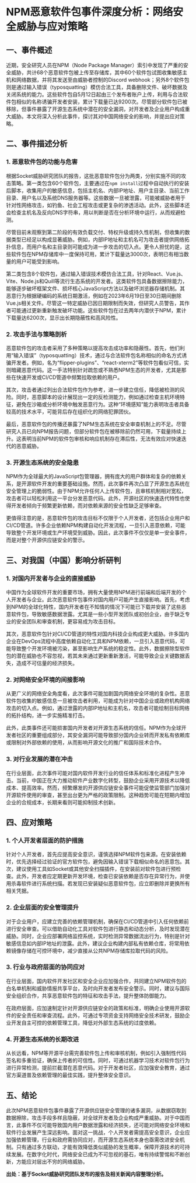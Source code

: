 # NPM恶意软件包事件深度分析：网络安全威胁与应对策略

## 一、事件概述

近期，安全研究人员在NPM（Node Package Manager）索引中发现了严重的安全威胁，共计68个恶意软件包被上传至存储库，其中60个软件包试图收集敏感主机和网络数据，并将其发送至由威胁者控制的Discord webhook；另外8个软件包则是通过输入错误（typosquatting）模仿合法工具，具备删除文件、破坏数据及关闭系统的能力。这些软件包自5月12日起由三个发布者账户上传，利用与合法软件包相似的名称诱骗开发者安装，累计下载量已达9200次。尽管部分软件包已被移除，但事件暴露了开源生态系统中潜在的安全漏洞，对开发者及企业用户构成重大威胁。本文将深入分析此事件，探讨其对中国网络安全的影响，并提出应对策略。

## 二、事件描述分析

### 1. 恶意软件包的功能与危害

根据Socket威胁研究团队的报告，这批恶意软件包分为两类，分别实施不同的攻击策略。第一类包含60个软件包，主要通过在`npm install`过程中自动执行的安装后脚本，收集用户的敏感信息，包括主机名、内部IP地址、用户主目录、当前工作目录、用户名以及系统DNS服务器等。这些数据一旦被泄露，可能被威胁者用于针对性网络攻击，如钓鱼、社会工程攻击或更复杂的渗透活动。此外，这些脚本还会检查主机名及反向DNS字符串，用以判断是否在分析环境中运行，从而规避检测。

尽管目前未观察到第二阶段的有效负载交付、特权升级或持久性机制，但收集的数据类型已经足以构成显著威胁。例如，内部IP地址和主机名可为攻击者提供网络拓扑信息，而用户名和主目录则可能成为进一步攻击的切入点。更令人担忧的是，这些软件包在NPM存储库中一度保持可用，累计下载量达3000次，表明已有相当数量的用户可能受到影响。

第二类包含8个软件包，通过输入错误技术模仿合法工具，针对React、Vue.js、Vite、Node.js和Quill等流行生态系统的开发者。这类软件包具备数据擦除能力，能够逐步破坏框架文件、损坏核心JavaScript方法以及破坏浏览器存储机制。其恶意行为根据硬编码的系统日期激活，例如在2023年6月19日至30日期间删除Vue.js相关文件。尽管这一特定威胁已因日期限制而失效，但研究人员警告，其作者可能通过更新重新触发破坏功能。这些软件包在过去两年内潜伏于NPM，累计下载量达6200次，显示出长期隐蔽性和高风险性。

### 2. 攻击手法与策略剖析

恶意软件包的攻击者采用了多种策略以提高攻击成功率和隐蔽性。首先，他们利用“输入错误”（typosquatting）技术，通过与合法软件包名称相似的命名方式诱骗开发者。例如，名为“flipper-plugins”、“react-xterm2”等软件包看似可信，实则暗藏恶意代码。这一手法特别针对疏忽或不熟悉NPM生态的开发者，尤其是那些在快速开发或CI/CD管道中频繁拉取依赖的用户。

其次，攻击者通过列出合法软件包作为参考，进一步建立信任，降低被检测的风险。同时，恶意脚本的设计展现出一定的反检测能力，例如通过检查主机环境特征，避免在沙箱或分析环境中触发恶意行为。这种“环境感知”能力表明攻击者具备较高的技术水平，可能背后存在组织化的网络犯罪团伙。

最后，恶意软件包的传播还暴露了NPM生态系统在安全审查机制上的不足。尽管研究人员已向NPM报告问题，但部分软件包在被移除前仍然可用，下载量持续上升。这表明当前NPM的软件包审核和响应机制存在滞后性，无法有效应对快速迭代的恶意威胁。

### 3. 开源生态系统的安全隐患

NPM作为全球最大的JavaScript包管理器，拥有庞大的用户群体和复杂的依赖关系，是开源软件开发的重要基础设施。然而，此次事件再次凸显了开源生态系统在安全管理上的脆弱性。由于NPM允许任何人上传软件包，且审核机制相对宽松，攻击者可以轻松利用这一平台分发恶意代码。此外，开源社区的快速迭代特性也使得开发者倾向于频繁更新依赖，而对依赖来源的安全性缺乏足够审查。

更值得注意的是，恶意软件包的攻击目标不仅限于个人开发者，还包括企业用户和CI/CD管道。许多企业依赖NPM构建自动化开发流程，一旦引入恶意依赖，可能导致整个开发环境或生产环境受到威胁。因此，此次事件不仅仅是单一安全事件，而是对整个开源供应链安全的警示。

## 三、对我国（中国）影响分析研判

### 1. 对国内开发者与企业的直接威胁

中国作为全球软件开发的重要市场，拥有大量使用NPM进行前端和后端开发的个人开发者与企业。此次恶意软件包事件对国内用户可能产生直接影响。首先，考虑到NPM的全球化特性，国内开发者在不知情的情况下可能已下载并安装了这些恶意软件包，导致敏感数据泄露。尤其是一些小型开发团队或初创企业，由于缺乏专业的安全团队和审查机制，更容易成为攻击目标。

其次，恶意软件包针对CI/CD管道的特性对国内科技企业构成更大威胁。许多国内企业在DevOps流程中高度依赖自动化工具和NPM依赖，一旦引入恶意代码，可能导致整个开发环境被污染，甚至影响生产系统的稳定性。此外，数据擦除型软件包的潜在威胁也不容忽视，若其未来通过更新重新激活，可能导致企业关键数据丢失，造成不可估量的经济损失。

### 2. 对网络安全环境的间接影响

从更广义的网络安全角度看，此次事件可能加剧国内网络安全环境的复杂性。恶意软件包收集的敏感信息一旦被攻击者利用，可能成为针对中国企业或政府机构网络攻击的切入点。例如，通过泄露的内部IP地址和主机名，攻击者可能绘制目标网络的拓扑结构，进一步实施精准打击。

此外，此类事件还可能损害国内开发者对开源生态系统的信任。NPM作为全球开发者社区的重要组成部分，其安全漏洞可能导致部分国内企业转而开发私有依赖库或限制对外部依赖的使用，从而影响开源文化的推广和国际技术合作。

### 3. 对行业发展的潜在冲击

在行业层面，此次事件可能对国内软件开发行业的信任体系和标准化进程产生冲击。当前，中国正在大力推动软件产业数字化转型，鼓励企业采用开源技术以降低成本、提高效率。然而，频繁爆发的开源供应链安全事件可能促使监管部门加强对开源软件使用的审查，甚至出台更为严格的政策限制。这种趋势可能在短期内增加企业的合规成本，长期来看则可能抑制技术创新。

## 四、应对策略

### 1. 个人开发者层面的防护措施

针对个人开发者，首先应提高安全意识，谨慎选择NPM软件包来源。在安装依赖时，优先选择经过验证的官方软件包，避免因输入错误下载相似命名的恶意包。其次，建议使用工具如Socket或其他安全扫描插件，在安装前对软件包进行预检查。此外，开发者应定期更新开发环境，检查已安装依赖是否存在异常行为，并使用杀毒软件进行系统扫描。若发现已安装疑似恶意软件包，应立即删除并更换所有相关凭据。

### 2. 企业层面的安全管理提升

对于企业用户，应建立完善的依赖管理机制，确保在CI/CD管道中引入任何依赖前进行安全审查。可以借助自动化工具对软件包进行静态和动态分析，及时发现潜在威胁。同时，企业应部署网络监控系统，实时检测异常数据流出行为，特别是针对敏感信息如内部IP地址的泄露。此外，建议企业构建内部私有依赖仓库，将常用依赖镜像存储在可控环境中，减少直接从公共NPM存储库拉取代码的风险。

### 3. 行业与政府层面的协同应对

在行业层面，国内软件开发社区和安全企业应加强合作，共同建立NPM软件包的白名单机制和威胁情报共享平台，及时向开发者发布安全警示。同时，建议与国际安全组织合作，共享恶意软件包的特征和攻击手法，提升整体防御能力。

在政府层面，应加速制定针对开源供应链安全的政策和标准，明确企业使用开源软件的安全责任和审查流程。此外，可通过专项资金支持网络安全技术研发，鼓励企业开发自主可控的依赖管理工具，降低对外部生态系统的过度依赖。

### 4. 开源生态系统的长期改进

从长远看，NPM等开源平台需完善软件包上传和审核机制，例如引入强制性代码签名和多重验证，确保上传者的可信性。同时，可通过机器学习技术对软件包行为进行异常检测，提前拦截潜在恶意代码。对于开发者社区，应加强安全教育，通过官方渠道普及依赖管理的最佳实践，提升整体安全意识。

## 五、结论

此次NPM恶意软件包事件暴露了开源供应链安全管理的诸多漏洞，从数据窃取到数据擦除，攻击手段多样且隐蔽，对全球开发者及企业构成严重威胁。对于中国而言，此事件不仅可能导致国内用户数据泄露和经济损失，还可能对网络安全环境和软件行业发展产生深远影响。面对这一挑战，个人开发者需提高安全意识，企业应加强依赖管理，行业和政府需协同应对，而开源生态系统本身也亟需改进安全机制。只有通过多方联动，才能有效降低类似威胁的发生概率，保障开源技术的可持续发展。在数字化时代，网络安全已成为不可忽视的基石，唯有持续警惕和不断创新，方能应对层出不穷的网络威胁。

**出处：基于Socket威胁研究团队发布的报告及相关新闻内容整理分析。**
